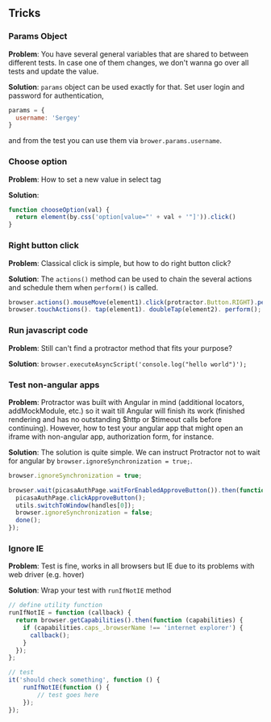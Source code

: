 ## Tricks

### Params Object
**Problem**: You have several general variables that are shared to between different tests. In case one of them changes, we don't wanna go over all tests and update the value.

**Solution**: `params` object can be used exactly for that. Set user login and password for authentication, 
```js
params = {
  username: 'Sergey'
}
```
and from the test you can use them via `brower.params.username`.


### Choose option
**Problem**: How to set a new value in select tag

**Solution**:

```js
function chooseOption(val) {
  return element(by.css('option[value="' + val + '"]')).click()
}
```

### Right button click
**Problem**: Classical click is simple, but how to do right button click?

**Solution**:
The `actions()` method can be used to chain the several actions and schedule them when `perform()` is called.
```js
browser.actions().mouseMove(element1).click(protractor.Button.RIGHT).perform();
browser.touchActions(). tap(element1). doubleTap(element2). perform();
```

### Run javascript code
**Problem**: Still can't find a protractor method that fits your purpose? 

**Solution**: `browser.executeAsyncScript('console.log("hello world")');`

### Test non-angular apps
**Problem**: Protractor was built with Angular in mind (additional locators, addMockModule, etc.) so it wait till Angular will finish its work (finished rendering and has no outstanding $http or $timeout calls before continuing). However, how to test your angular app that might open an iframe with non-angular app, authorization form, for instance.

**Solution**: The solution is quite simple. We can instruct Protractor not to wait for angular by `browser.ignoreSynchronization = true;`.
```js
browser.ignoreSynchronization = true;

browser.wait(picasaAuthPage.waitForEnabledApproveButton()).then(function () {
  picasaAuthPage.clickApproveButton();
  utils.switchToWindow(handles[0]);
  browser.ignoreSynchronization = false;
  done();
});
```

### Ignore IE
**Problem**: Test is fine, works in all browsers but IE due to its problems with web driver (e.g. hover)

**Solution**: Wrap your test with `runIfNotIE` method
```js
// define utility function
runIfNotIE = function (callback) {
  return browser.getCapabilities().then(function (capabilities) {
    if (capabilities.caps_.browserName !== 'internet explorer') {
      callback();
    }
  });
};
```

```js
// test
it('should check something', function () {
	runIfNotIE(function () {
		// test goes here
	});
});
```
